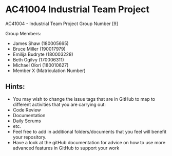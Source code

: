 # AC41004 Industrial Team Project
AC41004 - Industrial Team Project Group Number [9]

Group Members:
- James Shaw (180005665)
- Bruce Miller (190017979)
- Emilija Budryte (180003228)
- Beth Ogilvy (170006311)
- Michael Olori (180010627)
- Member X (Matriculation Number)

## Hints:
- You may wish to change the issue tags that are in GitHub to map to different activities that you are carrying out:
 - Code Review
 - Documentation
 - Daily Scrums
 - etc.
- Feel free to add in additional folders/documents that you feel will benefit your repository.
- Have a look at the gitHub documentation for advice on how to use more advanced features in GitHub to support your work
